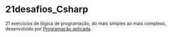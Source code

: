 # 21desafios_Csharp

21 exercícios de lógica de programação, do mais simples ao mais complexo, desenvolvido por [Programação aplicada](https://www.instagram.com/_programacaoaplicada/).
